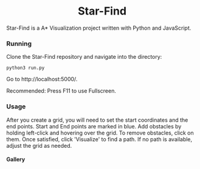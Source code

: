 <h1 align="center"> Star-Find </h1>

Star-Find is a A* Visualization project written with Python and JavaScript.

### Running

Clone the Star-Find repository and navigate into the directory:

```shell
python3 run.py
```

Go to http://localhost:5000/.

Recommended: Press F11 to use Fullscreen.

### Usage
After you create a grid, you will need to set the start coordinates and the end points. Start and End points are marked in blue. Add obstacles by holding left-click and hovering over the grid. To remove obstacles, click on them. Once satisfied, click 'Visualize' to find a path. If no path is available, adjust the grid as needed. 

#### Gallery

